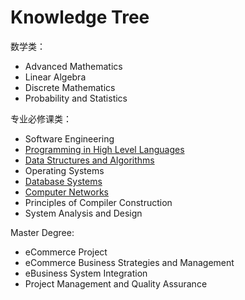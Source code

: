# Knowledge Tree

数学类：

* Advanced Mathematics
* Linear Algebra
* Discrete Mathematics
* Probability and Statistics

专业必修课类：

* Software Engineering
* [Programming in High Level Languages](../java/)
* [Data Structures and Algorithms](../data-structure-and-algorithms/)
* Operating Systems
* [Database Systems](../database/)
* [Computer Networks](../computer-networks/)
* Principles of Compiler Construction
* System Analysis and Design

Master Degree:

* eCommerce Project
* eCommerce Business Strategies and Management
* eBusiness System Integration
* Project Management and Quality Assurance



